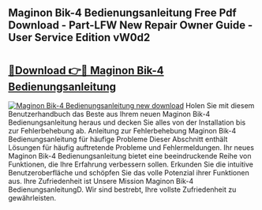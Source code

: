 ## Maginon Bik-4 Bedienungsanleitung Free Pdf Download - Part-LFW New Repair Owner Guide - User Service Edition vW0d2

# <h2><a href="http://df0h1f.blite.top/?on=Maginon+Bik-4+Bedienungsanleitung">🔗Download 👉🔴 Maginon Bik-4 Bedienungsanleitung</a></h2>

[![Maginon Bik-4 Bedienungsanleitung new download](https://i.imgur.com/lujVjoI.png)](http://df0h1f.blite.top/?on=Maginon+Bik-4+Bedienungsanleitung)
Holen Sie mit diesem Benutzerhandbuch das Beste aus Ihrem neuen Maginon Bik-4 Bedienungsanleitung heraus und decken Sie alles von der Installation bis zur Fehlerbehebung ab. Anleitung zur Fehlerbehebung Maginon Bik-4 Bedienungsanleitung für häufige Probleme Dieser Abschnitt enthält Lösungen für häufig auftretende Probleme und Fehlermeldungen. Ihr neues Maginon Bik-4 Bedienungsanleitung bietet eine beeindruckende Reihe von Funktionen, die Ihre Erfahrung verbessern sollen. Erkunden Sie die intuitive Benutzeroberfläche und schöpfen Sie das volle Potenzial ihrer Funktionen aus. Ihre Zufriedenheit ist Unsere Mission Maginon Bik-4 BedienungsanleitungD. Wir sind bestrebt, Ihre vollste Zufriedenheit zu gewährleisten.
